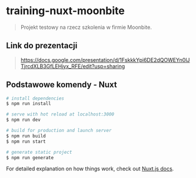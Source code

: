 # training-nuxt-moonbite

> Projekt testowy na rzecz szkolenia w firmie Moonbite. 

## Link do prezentacji

> https://docs.google.com/presentation/d/1FskkkYpi6DE2dQOWEYn0lJTjrcdXLB3GfLEHjyx_RFE/edit?usp=sharing


## Podstawowe komendy - Nuxt

``` bash
# install dependencies
$ npm run install

# serve with hot reload at localhost:3000
$ npm run dev

# build for production and launch server
$ npm run build
$ npm run start

# generate static project
$ npm run generate
```

For detailed explanation on how things work, check out [Nuxt.js docs](https://nuxtjs.org).
